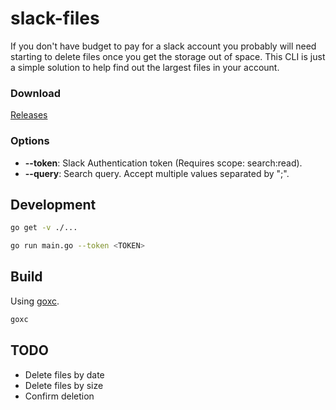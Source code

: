 # slack-files

If you don't have budget to pay for a slack account you probably will need starting to delete files once you get the storage out of space. This CLI is just a simple solution to help find out the largest files in your account.

### Download

[Releases](https://github.com/maxcnunes/slack-files/releases)

### Options

* **--token**: Slack Authentication token (Requires scope: search:read).
* **--query**: Search query. Accept multiple values separated by ";".

## Development

```bash
go get -v ./...

go run main.go --token <TOKEN>
```

## Build

Using [goxc](https://github.com/laher/goxc).

```bash
goxc
```

## TODO

* Delete files by date
* Delete files by size
* Confirm deletion
